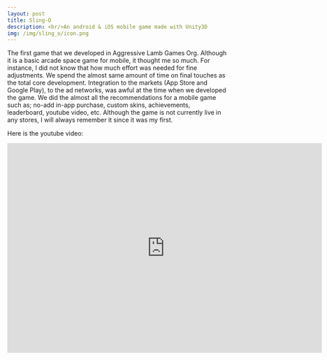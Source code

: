```yaml
---
layout: post
title: Sling-O
description: <br/>An android & iOS mobile game made with Unity3D
img: /img/sling_o/icon.png
---
```


The first game that we developed in Aggressive Lamb Games Org. Although it is a basic arcade space game for mobile, it thought me so much. For instance, I did not know that how much effort was needed for fine adjustments. We spend the almost same amount of time on final touches as the total core development. Integration to the markets (App Store and Google Play), to the ad networks, was awful at the time when we developed the game. We did the almost all the recommendations for a mobile game such as; no-add in-app purchase, custom skins, achievements, leaderboard, youtube video, etc. Although the game is not currently live in any stores, I will always remember it since it was my first.

Here is the youtube video:
<iframe width="720" height="480" src="https://www.youtube.com/embed/NrTYeTsxkD4" frameborder="0" allow="accelerometer; autoplay; clipboard-write; encrypted-media; gyroscope; picture-in-picture" allowfullscreen></iframe>